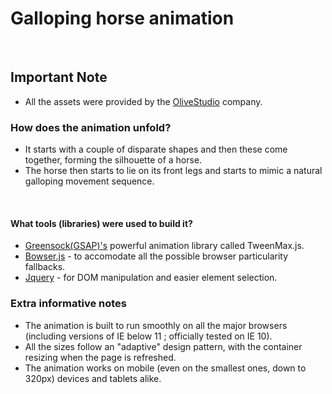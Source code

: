 # Galloping horse animation

&nbsp;
## Important Note

  - All the assets were provided by the [OliveStudio](http://www.olivestudio.net/) company.

### How does the animation unfold?
 - It starts with a couple of disparate shapes and then these come together, forming the silhouette of a horse.
 - The horse then starts to lie on its front legs and starts to mimic a natural galloping movement sequence.

&nbsp;
#### What tools (libraries) were used to build it?

- [Greensock(GSAP)'s](https://greensock.com/) powerful animation library called TweenMax.js.
- [Bowser.js](https://github.com/lancedikson/bowser) - to accomodate all the possible browser particularity fallbacks.
- [Jquery](http://jquery.com/) - for DOM manipulation and easier element selection.


### Extra informative notes

- The animation is built to run smoothly on all the major browsers (including versions of IE below 11 ; officially tested on IE 10).
- All the sizes follow an "adaptive" design pattern, with the container resizing when the page is refreshed.
- The animation works on mobile (even on the smallest ones, down to 320px) devices and tablets alike.
